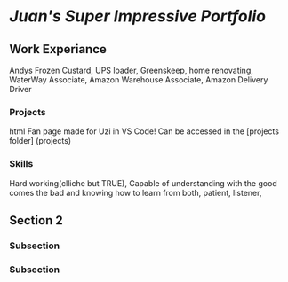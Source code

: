 # ***Juan's Super Impressive Portfolio***

## Work Experiance
Andys Frozen Custard, UPS loader, Greenskeep, home renovating, WaterWay Associate, Amazon Warehouse Associate, Amazon Delivery Driver

### Projects
html Fan page made for Uzi in VS Code! Can be accessed in the [projects folder] (projects)

### Skills
Hard working(clliche but TRUE), Capable of understanding with the good comes the bad and knowing how to learn from both, patient, listener, 
## Section 2

### Subsection

### Subsection
